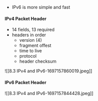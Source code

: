 - IPv6 is more simple and fast
#### IPv4 Packet Header
- 14 fields, 13 required
- headers in order
	- version (4)
	- fragment offest
	- time to live
	- protocol
	- header checksum 

![[8.3 IPv4 and IPv6-1697157860019.jpeg]]
#### IPv6 Packet Header
![[8.3 IPv4 and IPv6-1697157844428.jpeg]]